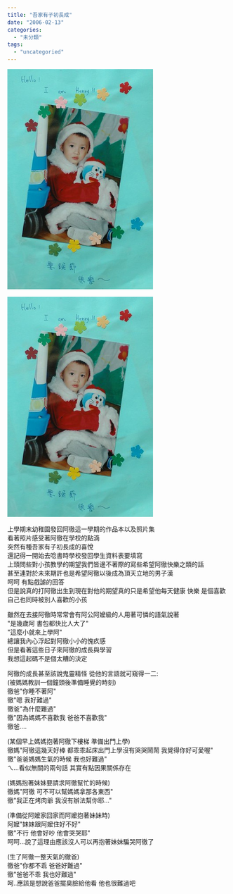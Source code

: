 ```yaml
---
title: "吾家有子初長成"
date: "2006-02-13"
categories: 
  - "未分類"
tags: 
  - "uncategoried"
---
```


![](images/99914976_819cd375af.jpg)

![](images/99914976_819cd375af.jpg)

上學期末幼稚園發回阿徹這一學期的作品本以及照片集  
看著照片感受著阿徹在學校的點滴  
突然有種吾家有子初長成的喜悅  
還記得一開始去唸書時學校發回學生資料表要填寫  
上頭問些對小孩教學的期望我們皆邊不著際的寫些希望阿徹快樂之類的話  
甚至連對於未來期許也是希望阿徹以後成為頂天立地的男子漢  
呵呵 有點戲謔的回答  
但是說真的打阿徹出生到現在對他的期望真的只是希望他每天健康 快樂 是個喜歡自己也同時被別人喜歡的小孩

雖然在去接阿徹時常常會有阿公阿嬤級的人用著可憐的語氣說著  
"是幾歲阿 書包都快比人大了"  
"這麼小就來上學阿"  
總讓我內心浮起對阿徹小小的愧疚感  
但是看著這些日子來阿徹的成長與學習  
我想這起碼不是個太糟的決定

阿徹的成長甚至該說鬼靈精怪 從他的言語就可窺得一二:  
(被媽媽教訓一個鐘頭後準備睡覺的時刻)  
徹爸"你睡不著阿"  
徹"嗯 我好難過"  
徹爸"為什麼難過"  
徹"因為媽媽不喜歡我 爸爸不喜歡我"  
徹爸....

(某個早上媽媽抱著阿徹下樓梯 準備出門上學)  
徹媽"阿徹這幾天好棒 都乖乖起床出門上學沒有哭哭鬧鬧 我覺得你好可愛喔"  
徹"爸爸媽媽生氣的時候 我也好難過"  
ㄟ...看似無關的兩句話 其實有點因果關係存在

(媽媽抱著妹妹要請求阿徹幫忙的時候)  
徹媽"阿徹 可不可以幫媽媽拿那各東西"  
徹"我正在烤肉爺 我沒有辦法幫你耶..."

(準備從阿嬤家回家而阿嬤抱著妹妹時)  
阿嬤"妹妹跟阿嬤住好不好"  
徹"不行 他會好吵 他會哭哭耶"  
呵呵...說了這理由應該沒人可以再抱著妹妹騙哭阿徹了

(生了阿徹一整天氣的徹爸)  
徹爸"你都不乖 爸爸好難過"  
徹"爸爸不乖 我也好難過"  
呵..應該是想說爸爸擺臭臉給他看 他也很難過吧

